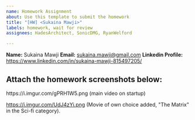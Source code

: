 ```yaml
---
name: Homework Assignment
about: Use this template to submit the homework
title: "[HW] <Sukaina Mawji>"
labels: homework, wait for review
assignees: HadesArchitect, SonicDMG, RyanWelford

---
```


**Name:** Sukaina Mawji
**Email:** sukaina.mawji@gmail.com
**Linkedin Profile:** https://www.linkedin.com/in/sukaina-mawji-815497205/

Attach the homework screenshots below:
-----------------------------------------

<SCREENSHOTS>
https://i.imgur.com/gPRH1W5.png (main video on startup)

https://i.imgur.com/UdJ4zYi.png (Movie of own choice added, "The Matrix" in the Sci-fi category).


